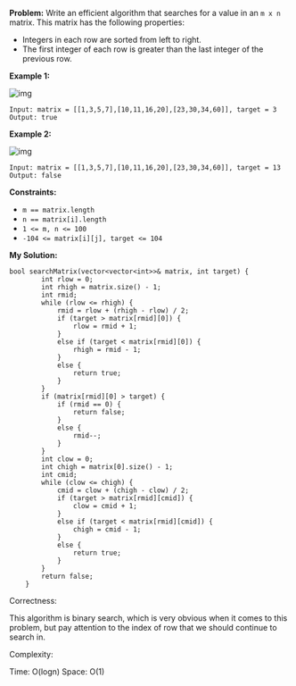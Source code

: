 **Problem:**
Write an efficient algorithm that searches for a value in an `m x n` matrix. This matrix has the following properties:

- Integers in each row are sorted from left to right.
- The first integer of each row is greater than the last integer of the previous row.

 

**Example 1:**

![img](https://assets.leetcode.com/uploads/2020/10/05/mat.jpg)

```
Input: matrix = [[1,3,5,7],[10,11,16,20],[23,30,34,60]], target = 3
Output: true
```

**Example 2:**

![img](https://assets.leetcode.com/uploads/2020/10/05/mat2.jpg)

```
Input: matrix = [[1,3,5,7],[10,11,16,20],[23,30,34,60]], target = 13
Output: false
```

 

**Constraints:**

- `m == matrix.length`
- `n == matrix[i].length`
- `1 <= m, n <= 100`
- `-104 <= matrix[i][j], target <= 104`

**My Solution:**
```
bool searchMatrix(vector<vector<int>>& matrix, int target) {
        int rlow = 0;
        int rhigh = matrix.size() - 1;
        int rmid;
        while (rlow <= rhigh) {
            rmid = rlow + (rhigh - rlow) / 2;
            if (target > matrix[rmid][0]) {
                rlow = rmid + 1;
            }
            else if (target < matrix[rmid][0]) {
                rhigh = rmid - 1;
            }
            else {
                return true;
            }
        }
        if (matrix[rmid][0] > target) {
            if (rmid == 0) {
                return false;
            }
            else {
                rmid--;
            }
        }
        int clow = 0;
        int chigh = matrix[0].size() - 1;
        int cmid;
        while (clow <= chigh) {
            cmid = clow + (chigh - clow) / 2;
            if (target > matrix[rmid][cmid]) {
                clow = cmid + 1;
            }
            else if (target < matrix[rmid][cmid]) {
                chigh = cmid - 1;
            }
            else {
                return true;
            }
        }
        return false;
    }
```
Correctness:

This algorithm is binary search, which is very obvious when it comes to this problem, but pay attention to the index of row that we should continue to search in.

Complexity:

Time: O(logn)
Space: O(1)